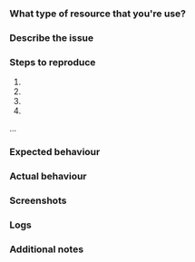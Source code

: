 ### What type of resource that you're use?
<!--  e.g. Filterlist, Hosts File, Ruleset (Fill only one type from existing) -->

### Describe the issue
<!-- Tell me what's happen -->

### Steps to reproduce
1. 
2. 
3. 
4. 
...
<!-- Fill next numbers if you have more steps than that -->

### Expected behaviour
<!-- A result that you want it happen... -->

### Actual behaviour
<!-- A result that you get instead... -->

### Screenshots
<!-- If you have some screencap, just upload here or paste from clipboard (PrintScreen, then Ctrl+V) -->

### Logs
<!-- If you tools have ability to store and/or report logs, you can fill in the code text box below. -->
<!-- Note for uBlock0, NanoAdblocker or uMatrix users, you can directly copy log table and paste here below for table formatting -->

### Additional notes
<!-- Feel free to write, especially to make more clear for resolve your issue. -->